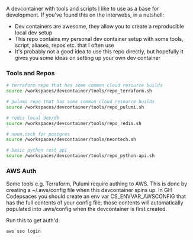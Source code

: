 A devcontainer with tools and scripts I like to use as a base for development. If you've found this on the interwebs, in a nutshell:
- Dev containers are awesome, they allow you to create a reproducible local dev setup
- This repo contains my personal dev container setup with some tools, script, aliases, repos etc. that I often use
- It's probably not a good idea to use this repo directly, but hopefully it gives you some ideas on setting up your own dev container

### Tools and Repos

````bash
# terraform repo that has some common cloud resource builds
source /workspaces/devcontainer/tools/repo_terraform.sh

# pulumi repo that has some common cloud resource builds
source /workspaces/devcontainer/tools/repo_pulumi.sh

# redis local dev/db
source /workspaces/devcontainer/tools/repo_redis.sh

# neon.tech for postgres
source /workspaces/devcontainer/tools/neontech.sh

# basic python rest api
source /workspaces/devcontainer/tools/repo_python-api.sh
````

### AWS Auth

Some tools e.g. Terraform, Pulumi require authing to AWS. This is done by creating a ~/.aws/config file when this devcontainer spins up. In GH Codepsaces you should create an env var CS_ENVVAR_AWSCONFIG that has the full contents of your config file; those contents will automatically populated into .aws/config when the devcontainer is first created.

Run this to get auth'd: 

`aws sso login`